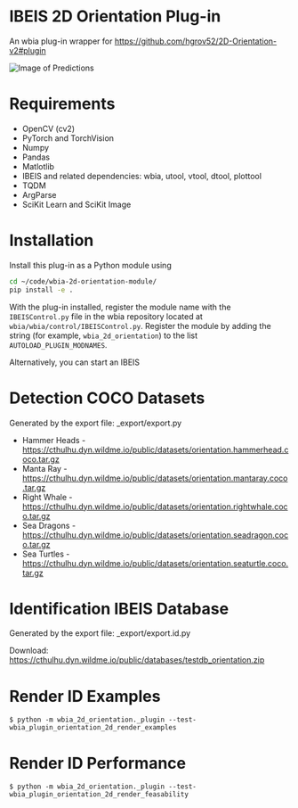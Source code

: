 # IBEIS 2D Orientation Plug-in
An wbia plug-in wrapper for https://github.com/hgrov52/2D-Orientation-v2#plugin

![Image of Predictions](_images/example-v2.jpg)

# Requirements

* OpenCV (cv2)
* PyTorch and TorchVision
* Numpy
* Pandas
* Matlotlib
* IBEIS and related dependencies: wbia, utool, vtool, dtool, plottool
* TQDM
* ArgParse
* SciKit Learn and SciKit Image

# Installation

Install this plug-in as a Python module using

```bash
cd ~/code/wbia-2d-orientation-module/
pip install -e .
```

With the plug-in installed, register the module name with the `IBEISControl.py` file
in the wbia repository located at `wbia/wbia/control/IBEISControl.py`.  Register
the module by adding the string (for example, `wbia_2d_orientation`) to the
list `AUTOLOAD_PLUGIN_MODNAMES`.

Alternatively, you can start an IBEIS

# Detection COCO Datasets

Generated by the export file: \_export/export.py

* Hammer Heads - https://cthulhu.dyn.wildme.io/public/datasets/orientation.hammerhead.coco.tar.gz
* Manta Ray  - https://cthulhu.dyn.wildme.io/public/datasets/orientation.mantaray.coco.tar.gz
* Right Whale - https://cthulhu.dyn.wildme.io/public/datasets/orientation.rightwhale.coco.tar.gz
* Sea Dragons - https://cthulhu.dyn.wildme.io/public/datasets/orientation.seadragon.coco.tar.gz
* Sea Turtles - https://cthulhu.dyn.wildme.io/public/datasets/orientation.seaturtle.coco.tar.gz

# Identification IBEIS Database

Generated by the export file: \_export/export.id.py

Download: https://cthulhu.dyn.wildme.io/public/databases/testdb_orientation.zip

# Render ID Examples
```
$ python -m wbia_2d_orientation._plugin --test-wbia_plugin_orientation_2d_render_examples
```

# Render ID Performance
```
$ python -m wbia_2d_orientation._plugin --test-wbia_plugin_orientation_2d_render_feasability
```
